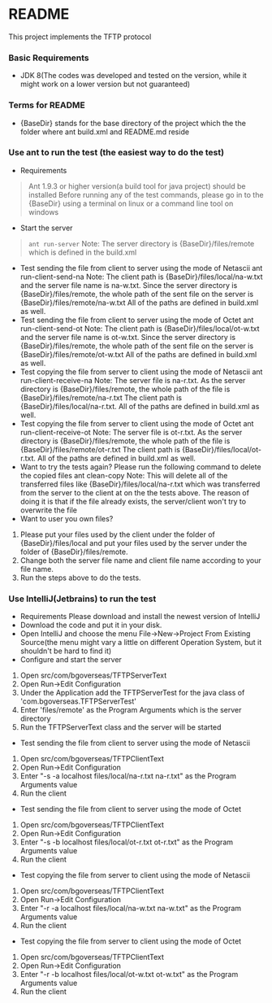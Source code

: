 # README #
This project implements the TFTP protocol

### Basic Requirements ###

* JDK 8(The codes was developed and tested on the version, while it might work on a lower version but not guaranteed)

### Terms for README ###

* {BaseDir} stands for the base directory of the project which the the folder where ant build.xml and README.md reside

### Use ant to run the test (the easiest way to do the test) ###

* Requirements
> Ant 1.9.3 or higher version(a build tool for java project) should be installed
> Before running any of the test commands, please go in to the {BaseDir} using a terminal on linux or a command line tool on windows
* Start the server
> `ant run-server`
> Note: The server directory is {BaseDir}/files/remote which is defined in the build.xml
* Test sending the file from client to server using the mode of Netascii
ant run-client-send-na
Note: The client path is {BaseDir}/files/local/na-w.txt and the server file name is na-w.txt.
      Since the server directory is {BaseDir}/files/remote, the whole path of the sent file on the server is {BaseDir}/files/remote/na-w.txt
      All of the paths are defined in build.xml as well.
* Test sending the file from client to server using the mode of Octet
ant run-client-send-ot
Note: The client path is {BaseDir}/files/local/ot-w.txt and the server file name is ot-w.txt.
      Since the server directory is {BaseDir}/files/remote, the whole path of the sent file on the server is {BaseDir}/files/remote/ot-w.txt
      All of the paths are defined in build.xml as well.
* Test copying the file from server to client using the mode of Netascii
ant run-client-receive-na
Note: The server file is na-r.txt. As the server directory is {BaseDir}/files/remote, the whole path of the file is {BaseDir}/files/remote/na-r.txt
      The client path is {BaseDir}/files/local/na-r.txt.
      All of the paths are defined in build.xml as well.
* Test copying the file from server to client using the mode of Octet
ant run-client-receive-ot
Note: The server file is ot-r.txt. As the server directory is {BaseDir}/files/remote, the whole path of the file is {BaseDir}/files/remote/ot-r.txt
      The client path is {BaseDir}/files/local/ot-r.txt.
      All of the paths are defined in build.xml as well.
* Want to try the tests again? Please run the following command to delete the copied files
ant clean-copy
Note: This will delete all of the transferred files like {BaseDir}/files/local/na-r.txt which was transferred from the server to the client at on the the tests above.
      The reason of doing it is that if the file already exists, the server/client won't try to overwrite the file
* Want to user you own files?
1. Please put your files used by the client under the folder of {BaseDir}/files/local and put your files used by the server under the folder of {BaseDir}/files/remote.
2. Change both the server file name and client file name according to your file name.
3. Run the steps above to do the tests.

### Use IntelliJ(Jetbrains) to run the test ###

* Requirements
Please download and install the newest version of IntelliJ
* Download the code and put it in your disk.
* Open IntelliJ and choose the menu File->New->Project From Existing Source(the menu might vary a little on different Operation System, but it shouldn't be hard to find it)
* Configure and start the server
1. Open src/com/bgoverseas/TFTPServerText
2. Open Run->Edit Configuration
3. Under the Application add the TFTPServerTest for the java class of 'com.bgoverseas.TFTPServerTest'
4. Enter 'files/remote' as the Program Arguments which is the server directory
5. Run the TFTPServerText class and the server will be started
* Test sending the file from client to server using the mode of Netascii
1. Open src/com/bgoverseas/TFTPClientText
2. Open Run->Edit Configuration
3. Enter "-s -a localhost files/local/na-r.txt na-r.txt" as the Program Arguments value
4. Run the client
* Test sending the file from client to server using the mode of Octet
1. Open src/com/bgoverseas/TFTPClientText
2. Open Run->Edit Configuration
3. Enter "-s -b localhost files/local/ot-r.txt ot-r.txt" as the Program Arguments value
4. Run the client
* Test copying the file from server to client using the mode of Netascii
1. Open src/com/bgoverseas/TFTPClientText
2. Open Run->Edit Configuration
3. Enter "-r -a localhost files/local/na-w.txt na-w.txt" as the Program Arguments value
4. Run the client
* Test copying the file from server to client using the mode of Octet
1. Open src/com/bgoverseas/TFTPClientText
2. Open Run->Edit Configuration
3. Enter "-r -b localhost files/local/ot-w.txt ot-w.txt" as the Program Arguments value
4. Run the client
